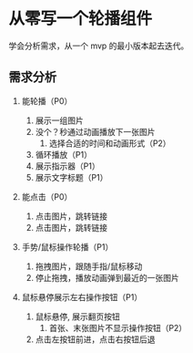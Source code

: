 # 从零写一个轮播组件

学会分析需求，从一个 mvp 的最小版本起去迭代。

## 需求分析

1. 能轮播（P0）
    1. 展示一组图片
    2. 没个？秒通过动画播放下一张图片
        1. 选择合适的时间和动画形式（P2）
    3. 循环播放（P1）
    4. 展示指示器（P1）
    5. 展示文字标题（P1）

2. 能点击（P0）
    1. 点击图片，跳转链接
    2. 点击图片，跳转链接

3. 手势/鼠标操作轮播（P1）
    1. 拖拽图片，跟随手指/鼠标移动
    2. 停止拖拽，播放动画弹到最近的一张图片

4. 鼠标悬停展示左右操作按钮（P1）
    1. 鼠标悬停, 展示翻页按钮
        1. 首张、末张图片不显示操作按钮（P2）
    2. 点击左按钮前进，点击右按钮后退
